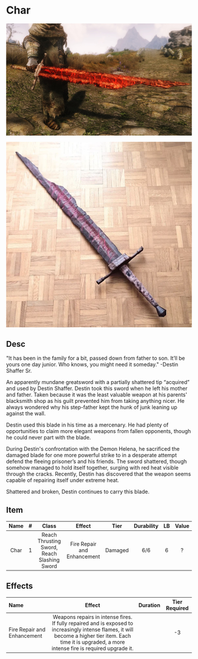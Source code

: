 # Char

![Copyright](Char2.png)

![Copyright](Char.png)

## Desc

"It has been in the family for a bit, passed down from father to son. It’ll be yours one day junior. Who knows, you might need it someday." -Destin Shaffer Sr.

An apparently mundane greatsword with a partially shattered tip “acquired” and used by Destin Shaffer. Destin took this sword when he left his mother and father. Taken because it was the least valuable weapon at his parents' blacksmith shop as his guilt prevented him from taking anything nicer. He always wondered why his step-father kept the hunk of junk leaning up against the wall.

Destin used this blade in his time as a mercenary. He had plenty of opportunities to claim more elegant weapons from fallen opponents, though he could never part with the blade.

During Destin's confrontation with the Demon Helena, he sacrificed the damaged blade for one more powerful strike to in a desperate attempt defend the fleeing prisoner’s and his friends. The sword shattered, though somehow managed to hold itself together, surging with red heat visible through the cracks. Recently, Destin has discovered that the weapon seems capable of repairing itself under extreme heat.

Shattered and broken, Destin continues to carry this blade.

## Item

| Name | # |                    Class                    |           Effect           |  Tier  | Durability | LB | Value |
| :--: | :-: | :-----------------------------------------: | :-------------------------: | :-----: | :--------: | :-: | :---: |
| Char | 1 | Reach Thrusting Sword, Reach Slashing Sword | Fire Repair and Enhancement | Damaged |    6/6    | 6 |   ?   |

## Effects

| Name                        |                                                                                                   Effect                                                                                                   | Duration | Tier Required |
| :-------------------------- | :---------------------------------------------------------------------------------------------------------------------------------------------------------------------------------------------------------: | :------: | :-----------: |
| Fire Repair and Enhancement | Weapons repairs in intense fires. If fully repaired and is exposed to increasingly intense flames, it will become a higher tier item. Each time it is upgraded, a more intense fire is required upgrade it. |          |      -3      |
